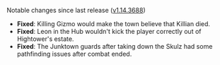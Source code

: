 Notable changes since last release ([v1.14.3688](https://github.com/rotators/Fo1in2/releases/tag/v1.14.3688))

- **Fixed**: Killing Gizmo would make the town believe that Killian died.
- **Fixed**: Leon in the Hub wouldn't kick the player correctly out of Hightower's estate.
- **Fixed**: The Junktown guards after taking down the Skulz had some pathfinding issues after combat ended.
